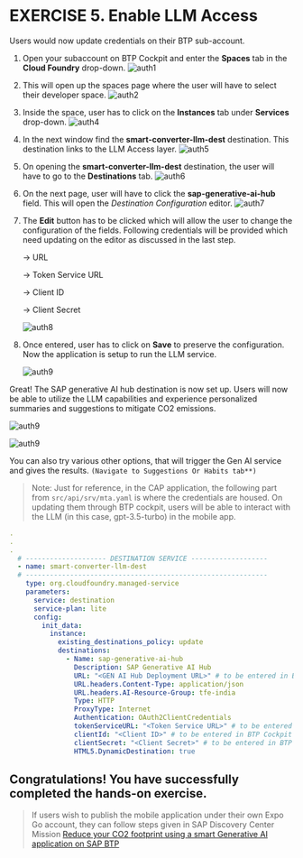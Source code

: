# EXERCISE 5. Enable LLM Access

Users would now update credentials on their BTP sub-account.

1. Open your subaccount on BTP Cockpit and enter the **Spaces** tab in the **Cloud Foundry** drop-down.
![auth1](../assets/auth_1.png)

2. This will open up the spaces page where the user will have to select their developer space.
![auth2](../assets/auth_2.png)

3. Inside the space, user has to click on the **Instances** tab under **Services** drop-down.
![auth4](../assets/auth_4.png)

4. In the next window find the **smart-converter-llm-dest** destination. This destination links to the LLM Access layer. 
![auth5](../assets/auth_5.png)

5. On opening the **smart-converter-llm-dest** destination, the user will have to go to the **Destinations** tab.
![auth6](../assets/auth_6.png)

6. On the next page, user will have to click the **sap-generative-ai-hub** field. This will open the _Destination Configuration_ editor. 
![auth7](../assets/auth_7.png)

7. The **Edit** button has to be clicked which will allow the user to change the configuration of the fields. Following credentials will be provided which need updating on the editor as discussed in the last step.
   
   -> URL
   
   -> Token Service URL
   
   -> Client ID
   
   -> Client Secret
   
    ![auth8](../assets/auth_8.png)

9. Once entered, user has to click on **Save** to preserve the configuration. Now the application is setup to run the LLM service.

    ![auth9](../assets/auth_9.png)


Great! The SAP generative AI hub destination is now set up. Users will now be able to utilize the LLM capabilities and experience personalized summaries and suggestions to mitigate CO2 emissions.

  ![auth9](../assets/genaisummarize.png)  

  ![auth9](../assets/genairesults.png) 

You can also try various other options, that will trigger the Gen AI service and gives the results. `(Navigate to Suggestions Or Habits tab**)`


>Note: Just for reference, in the CAP application, the following part from `src/api/srv/mta.yaml` is where the credentials are housed. On updating them through BTP cockpit, users will be able to interact with the LLM (in this case, gpt-3.5-turbo) in the mobile app.

```yaml
.
.
.
  # -------------------- DESTINATION SERVICE -------------------
  - name: smart-converter-llm-dest
  # ------------------------------------------------------------
    type: org.cloudfoundry.managed-service
    parameters:
      service: destination
      service-plan: lite
      config:
        init_data:
          instance:
            existing_destinations_policy: update
            destinations:
              - Name: sap-generative-ai-hub
                Description: SAP Generative AI Hub
                URL: "<GEN AI Hub Deployment URL>" # to be entered in BTP Cockpit
                URL.headers.Content-Type: application/json
                URL.headers.AI-Resource-Group: tfe-india
                Type: HTTP
                ProxyType: Internet
                Authentication: OAuth2ClientCredentials
                tokenServiceURL: "<Token Service URL>" # to be entered in BTP Cockpit
                clientId: "<Client ID>" # to be entered in BTP Cockpit
                clientSecret: "<Client Secret>" # to be entered in BTP Cockpit
                HTML5.DynamicDestination: true
```

## Congratulations! You have successfully completed the hands-on exercise.

> If users wish to publish the mobile application under their own Expo Go account, they can follow steps given in SAP Discovery Center Mission [Reduce your CO2 footprint using a smart Generative AI application on SAP BTP](https://discovery-center.cloud.sap/protected/index.html#/missiondetail/4264/4522/)

